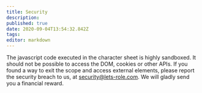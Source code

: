 ```yaml
---
title: Security
description: 
published: true
date: 2020-09-04T13:54:32.842Z
tags: 
editor: markdown
---
```


The javascript code executed in the character sheet is highly sandboxed. It should not be possible to access the DOM, cookies or other APIs. If you found a way to exit the scope and access external elements, please report the security breach to us, at security@lets-role.com. We will gladly send you a financial reward.